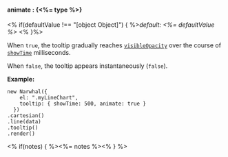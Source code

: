 #### **animate** : {<%= type %>}

<% if(defaultValue !== "[object Object]") { %>*default: <%= defaultValue %>* <% }%>

When `true`, the tooltip gradually reaches [`visibleOpacity`]() over the course of [`showTime`]() milliseconds.

When `false`, the tooltip appears instantaneously (`false`).

**Example:**

	new Narwhal({
	    el: ".myLineChart",
	    tooltip: { showTime: 500, animate: true }
	  })
	.cartesian()
	.line(data)
	.tooltip()
	.render() 

<% if(notes) { %><%= notes %><% } %>


